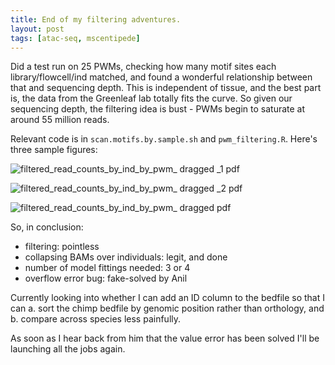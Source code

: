 ```yaml
---
title: End of my filtering adventures.
layout: post
tags: [atac-seq, mscentipede]
---
```


Did a test run on 25 PWMs, checking how many motif sites each library/flowcell/ind matched, and found a wonderful relationship between that and sequencing depth. This is independent of tissue, and the best part is, the data from the Greenleaf lab totally fits the curve. So given our sequencing depth, the filtering idea is bust - PWMs begin to saturate at around 55 million reads. 

Relevant code is in `scan.motifs.by.sample.sh` and `pwm_filtering.R`. Here's three sample figures:

![filtered_read_counts_by_ind_by_pwm_ dragged _1 pdf](https://cloud.githubusercontent.com/assets/1609166/12502074/b9b87bd8-c0ff-11e5-882b-e131dfa9efb6.png)

![filtered_read_counts_by_ind_by_pwm_ dragged _2 pdf](https://cloud.githubusercontent.com/assets/1609166/12502073/b9b76e8c-c0ff-11e5-90ca-e06fbf098dc3.png)

![filtered_read_counts_by_ind_by_pwm_ dragged pdf](https://cloud.githubusercontent.com/assets/1609166/12502075/b9b9b3f4-c0ff-11e5-9bf6-2d3ee73a78ad.png)

So, in conclusion:

* filtering: pointless
* collapsing BAMs over individuals: legit, and done
* number of model fittings needed: 3 or 4
* overflow error bug: fake-solved by Anil 

Currently looking into whether I can add an ID column to the bedfile so that I can a. sort the chimp bedfile by genomic position rather than orthology, and b. compare across species less painfully. 

As soon as I hear back from him that the value error has been solved I'll be launching all the jobs again. 